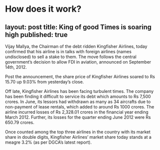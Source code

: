 # How does it work?

layout: post
title: King of good Times is soaring high 
published: true
---
Vijay Mallya, the Chairman of the debt ridden Kingfisher Airlines, today confirmed that his airline is in talks with foreign airlines (names undisclosed) to sell a stake to them. The move follows the central government’s decision to allow FDI in aviation, announced on September 14th, 2012.

<!---abstract-->

Post the announcement, the share price of Kingfisher Airlines soared to Rs 15.70 up 9.03% from yesterday’s close.

Off late, Kingfisher Airlines has been facing turbulent times. The company has been finding it difficult to service its debt which amounts to Rs 7,500 crores. In June, its lessors had withdrawn as many as 34 aircrafts due to non-payment of lease rentals, which added to around Rs 1000 crores. The airline incurred losses of Rs 2,328.01 crores in the financial year ending March 2012. Further, its losses for the quarter ending June 2012 were Rs 650.79 crores.

Once counted among the top three airlines in the country with its market share in double digits, Kingfisher Airlines’ market share today stands at a meagre 3.2% (as per DGCA’s latest report).
